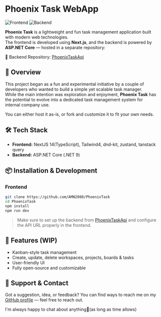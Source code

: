 # Phoenix Task WebApp

![Frontend](https://img.shields.io/badge/frontend-Next.js-blue)
![Backend](https://img.shields.io/badge/backend-ASP.NET%20Core-blueviolet)

**Phoenix Task** is a lightweight and fun task management application built with modern web technologies.  
The frontend is developed using **Next.js**, and the backend is powered by **ASP.NET Core** — hosted in a separate repository:

🔗 Backend Repository: [PhoenixTaskApi](https://github.com/ErfanMelon/PhoenixTaskApi)

## 🚀 Overview

This project began as a fun and experimental initiative by a couple of developers who wanted to build a simple yet scalable task manager.  
While the main intention was exploration and enjoyment, **Phoenix Task** has the potential to evolve into a dedicated task management system for internal company use.

You can either host it as-is, or fork and customize it to fit your own needs.

## 🛠 Tech Stack

- **Frontend:** NextJS 14(TypeScript), Tailwind4, dnd-kit, zustand, tanstack query
- **Backend:** ASP.NET Core (.NET 9)

## 📦 Installation & Development

### Frontend

```bash
git clone https://github.com/AMN2080/PhoenixTask
cd PhoenixTask
npm install
npm run dev
```

> Make sure to set up the backend from [PhoenixTaskApi](https://github.com/ErfanMelon/PhoenixTaskApi) and configure the API URL properly in the frontend.

## 🧪 Features (WIP)

- Kanban-style task management
- Create, update, delete workspaces, projects, boards & tasks
- User-friendly UI
- Fully open-source and customizable

## 💬 Support & Contact

Got a suggestion, idea, or feedback?
You can find ways to reach me on my [GitHub profile](https://github.com/NedaMani) — feel free to reach out.

I'm always happy to chat about anything🤠(as long as time allows)
